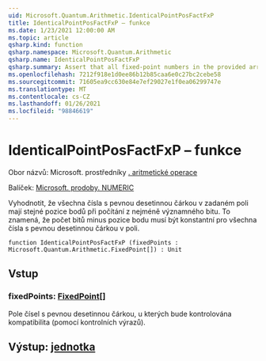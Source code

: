 ```yaml
---
uid: Microsoft.Quantum.Arithmetic.IdenticalPointPosFactFxP
title: IdenticalPointPosFactFxP – funkce
ms.date: 1/23/2021 12:00:00 AM
ms.topic: article
qsharp.kind: function
qsharp.namespace: Microsoft.Quantum.Arithmetic
qsharp.name: IdenticalPointPosFactFxP
qsharp.summary: Assert that all fixed-point numbers in the provided array have identical point positions when counting from the least- significant bit. I.e., number of bits minus point position must be constant for all fixed-point numbers in the array.
ms.openlocfilehash: 7212f918e1d0ee86b12b85caa6e0c27bc2cebe58
ms.sourcegitcommit: 71605ea9cc630e84e7ef29027e1f0ea06299747e
ms.translationtype: MT
ms.contentlocale: cs-CZ
ms.lasthandoff: 01/26/2021
ms.locfileid: "98846619"
---
```

# <a name="identicalpointposfactfxp-function"></a>IdenticalPointPosFactFxP – funkce

Obor názvů: Microsoft. prostředníky [. aritmetické operace](xref:Microsoft.Quantum.Arithmetic)

Balíček: [Microsoft. prodoby. NUMERIC](https://nuget.org/packages/Microsoft.Quantum.Numerics)


Vyhodnotit, že všechna čísla s pevnou desetinnou čárkou v zadaném poli mají stejné pozice bodů při počítání z nejméně významného bitu. To znamená, že počet bitů minus pozice bodu musí být konstantní pro všechna čísla s pevnou desetinnou čárkou v poli.

```qsharp
function IdenticalPointPosFactFxP (fixedPoints : Microsoft.Quantum.Arithmetic.FixedPoint[]) : Unit
```


## <a name="input"></a>Vstup

### <a name="fixedpoints--fixedpoint"></a>fixedPoints: [FixedPoint](xref:Microsoft.Quantum.Arithmetic.FixedPoint)[]

Pole čísel s pevnou desetinnou čárkou, u kterých bude kontrolována kompatibilita (pomocí kontrolních výrazů).



## <a name="output--unit"></a>Výstup: [jednotka](xref:microsoft.quantum.lang-ref.unit)

